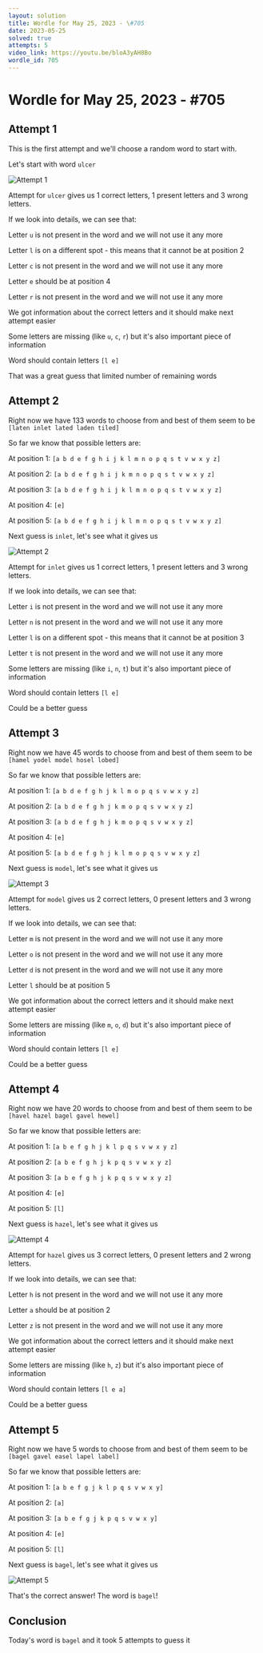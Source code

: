 ```yaml
---
layout: solution
title: Wordle for May 25, 2023 - \#705
date: 2023-05-25
solved: true
attempts: 5
video_link: https://youtu.be/bloA3yAH8Bo
wordle_id: 705
---
```


# Wordle for May 25, 2023 - \#705

## Attempt 1

This is the first attempt and we'll choose a random word to start with.

Let's start with word `ulcer`

![Attempt 1](2023-05-25/attempt-1.png)

Attempt for `ulcer` gives us 1 correct letters, 1 present letters and 3 wrong letters.

If we look into details, we can see that:

Letter `u` is not present in the word and we will not use it any more

Letter `l` is on a different spot - this means that it cannot be at position 2

Letter `c` is not present in the word and we will not use it any more

Letter `e` should be at position 4

Letter `r` is not present in the word and we will not use it any more

We got information about the correct letters and it should make next attempt easier

Some letters are missing (like `u`, `c`, `r`) but it's also important piece of information

Word should contain letters `[l e]`

That was a great guess that limited number of remaining words



## Attempt 2

Right now we have 133 words to choose from and best of them seem to be `[laten inlet lated laden tiled]`

So far we know that possible letters are:

At position 1: `[a b d e f g h i j k l m n o p q s t v w x y z]`

At position 2: `[a b d e f g h i j k m n o p q s t v w x y z]`

At position 3: `[a b d e f g h i j k l m n o p q s t v w x y z]`

At position 4: `[e]`

At position 5: `[a b d e f g h i j k l m n o p q s t v w x y z]`

Next guess is `inlet`, let's see what it gives us

![Attempt 2](2023-05-25/attempt-2.png)

Attempt for `inlet` gives us 1 correct letters, 1 present letters and 3 wrong letters.

If we look into details, we can see that:

Letter `i` is not present in the word and we will not use it any more

Letter `n` is not present in the word and we will not use it any more

Letter `l` is on a different spot - this means that it cannot be at position 3

Letter `t` is not present in the word and we will not use it any more

Some letters are missing (like `i`, `n`, `t`) but it's also important piece of information

Word should contain letters `[l e]`

Could be a better guess



## Attempt 3

Right now we have 45 words to choose from and best of them seem to be `[hamel yodel model hosel lobed]`

So far we know that possible letters are:

At position 1: `[a b d e f g h j k l m o p q s v w x y z]`

At position 2: `[a b d e f g h j k m o p q s v w x y z]`

At position 3: `[a b d e f g h j k m o p q s v w x y z]`

At position 4: `[e]`

At position 5: `[a b d e f g h j k l m o p q s v w x y z]`

Next guess is `model`, let's see what it gives us

![Attempt 3](2023-05-25/attempt-3.png)

Attempt for `model` gives us 2 correct letters, 0 present letters and 3 wrong letters.

If we look into details, we can see that:

Letter `m` is not present in the word and we will not use it any more

Letter `o` is not present in the word and we will not use it any more

Letter `d` is not present in the word and we will not use it any more

Letter `l` should be at position 5

We got information about the correct letters and it should make next attempt easier

Some letters are missing (like `m`, `o`, `d`) but it's also important piece of information

Word should contain letters `[l e]`

Could be a better guess



## Attempt 4

Right now we have 20 words to choose from and best of them seem to be `[havel hazel bagel gavel hewel]`

So far we know that possible letters are:

At position 1: `[a b e f g h j k l p q s v w x y z]`

At position 2: `[a b e f g h j k p q s v w x y z]`

At position 3: `[a b e f g h j k p q s v w x y z]`

At position 4: `[e]`

At position 5: `[l]`

Next guess is `hazel`, let's see what it gives us

![Attempt 4](2023-05-25/attempt-4.png)

Attempt for `hazel` gives us 3 correct letters, 0 present letters and 2 wrong letters.

If we look into details, we can see that:

Letter `h` is not present in the word and we will not use it any more

Letter `a` should be at position 2

Letter `z` is not present in the word and we will not use it any more

We got information about the correct letters and it should make next attempt easier

Some letters are missing (like `h`, `z`) but it's also important piece of information

Word should contain letters `[l e a]`

Could be a better guess



## Attempt 5

Right now we have 5 words to choose from and best of them seem to be `[bagel gavel easel lapel label]`

So far we know that possible letters are:

At position 1: `[a b e f g j k l p q s v w x y]`

At position 2: `[a]`

At position 3: `[a b e f g j k p q s v w x y]`

At position 4: `[e]`

At position 5: `[l]`

Next guess is `bagel`, let's see what it gives us

![Attempt 5](2023-05-25/attempt-5.png)

That's the correct answer! The word is `bagel`!

## Conclusion

Today's word is `bagel` and it took 5 attempts to guess it

